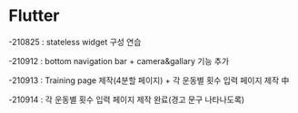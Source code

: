 # Flutter
-210825 : stateless widget 구성 연습

-210912 : bottom navigation bar + camera&gallary 기능 추가

-210913 : Training page 제작(4분할 페이지) + 각 운동별 횟수 입력 페이지 제작 中

-210914 : 각 운동별 횟수 입력 페이지 제작 완료(경고 문구 나타나도록)

